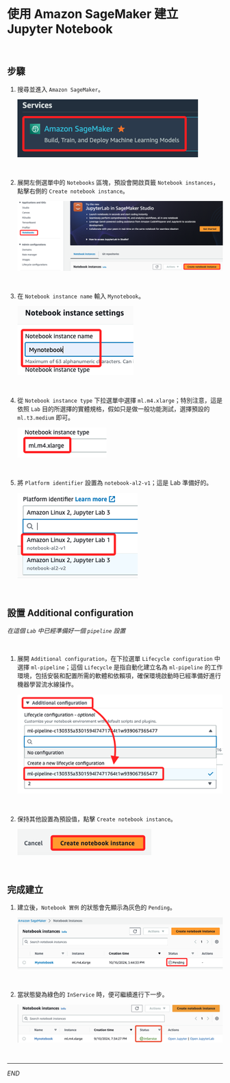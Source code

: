 # 使用 Amazon SageMaker 建立 Jupyter Notebook

<br>

## 步驟

1. 搜尋並進入 `Amazon SageMaker`。

    ![](images/img_10.png)

<br>

2. 展開左側選單中的 `Notebooks` 區塊，預設會開啟頁籤 `Notebook instances`，點擊右側的 `Create notebook instance`。

    ![](images/img_02.png)

<br>

3. 在 `Notebook instance name` 輸入 `Mynotebook`。

    ![](images/img_03.png)

<br>

4. 從 `Notebook instance type` 下拉選單中選擇 `ml.m4.xlarge`；特別注意，這是依照 `Lab` 目的所選擇的實體規格，假如只是做一般功能測試，選擇預設的 `ml.t3.medium` 即可。

    ![](images/img_04.png)

<br>

5. 將 `Platform identifier` 設置為 `notebook-al2-v1`；這是 Lab 準備好的。

    ![](images/img_05.png)

<br>

## 設置 Additional configuration

_在這個 `Lab` 中已經準備好一個 `pipeline` 設置_

<br>

1. 展開 `Additional configuration`，在下拉選單 `Lifecycle configuration` 中選擇 `ml-pipeline`；這個 `Lifecycle` 是指自動化建立名為 `ml-pipeline` 的工作環境，包括安裝和配置所需的軟體和依賴項，確保環境啟動時已經準備好進行機器學習流水線操作。

    ![](images/img_08.png)

<br>

2. 保持其他設置為預設值，點擊 `Create notebook instance`。

    ![](images/img_06.png)

<br>

## 完成建立

1. 建立後，`Notebook 實例` 的狀態會先顯示為灰色的 `Pending`。

    ![](images/img_09.png)

<br>

2. 當狀態變為綠色的 `InService` 時，便可繼續進行下一步。

    ![](images/img_01.png)

<br>

___

_END_